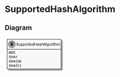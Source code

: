 ﻿# SupportedHashAlgorithm

## Diagram

![SupportedHashAlgorithm.png](./SupportedHashAlgorithm.png "SupportedHashAlgorithm")
